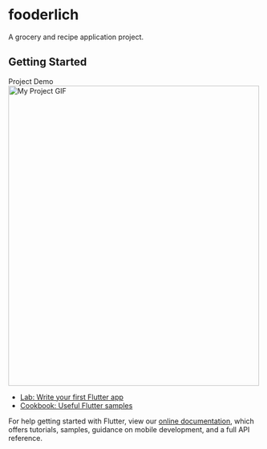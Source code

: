# fooderlich

A grocery and recipe application project.

## Getting Started

Project Demo
<img src="./fooderlich.gif" alt="My Project GIF" width="500" height="600">

- [Lab: Write your first Flutter app](https://flutter.dev/docs/get-started/codelab)
- [Cookbook: Useful Flutter samples](https://flutter.dev/docs/cookbook)

For help getting started with Flutter, view our
[online documentation](https://flutter.dev/docs), which offers tutorials,
samples, guidance on mobile development, and a full API reference.
